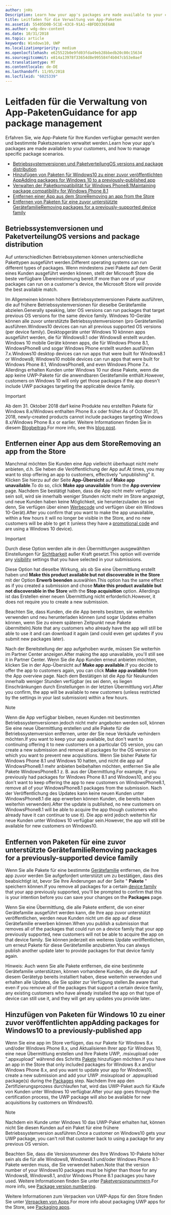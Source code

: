 ```yaml
---
author: jnHs
Description: Learn how your app's packages are made available to your customers, and how to manage specific package scenarios.
title: Leitfaden für die Verwaltung von App-Paketen
ms.assetid: 55405D0B-5C1E-43C8-91A1-4BFDD336E6AB
ms.author: wdg-dev-content
ms.date: 10/31/2018
ms.topic: article
keywords: Windows10, UWP
ms.localizationpriority: medium
ms.openlocfilehash: e625522b0e9fd03fda49eb28bbedb20c00c15634
ms.sourcegitcommit: e814a13978f33654d8e995584f4b047cb53e0aef
ms.translationtype: MT
ms.contentlocale: de-DE
ms.lasthandoff: 11/05/2018
ms.locfileid: "6025339"
---
```

# <a name="guidance-for-app-package-management"></a><span data-ttu-id="85ba1-103">Leitfaden für die Verwaltung von App-Paketen</span><span class="sxs-lookup"><span data-stu-id="85ba1-103">Guidance for app package management</span></span>

<span data-ttu-id="85ba1-104">Erfahren Sie, wie App-Pakete für Ihre Kunden verfügbar gemacht werden und bestimmte Paketszenarien verwaltet werden.</span><span class="sxs-lookup"><span data-stu-id="85ba1-104">Learn how your app's packages are made available to your customers, and how to manage specific package scenarios.</span></span>

-   [<span data-ttu-id="85ba1-105">Betriebssystemversionen und Paketverteilung</span><span class="sxs-lookup"><span data-stu-id="85ba1-105">OS versions and package distribution</span></span>](#os-versions-and-package-distribution)
-   [<span data-ttu-id="85ba1-106">Hinzufügen von Paketen für Windows10 zu einer zuvor veröffentlichten App</span><span class="sxs-lookup"><span data-stu-id="85ba1-106">Adding packages for Windows 10 to a previously-published app</span></span>](#adding-packages-for-windows-10-to-a-previously-published-app)
-   [<span data-ttu-id="85ba1-107">Verwalten der Paketkompatibilität für Windows Phone8.1</span><span class="sxs-lookup"><span data-stu-id="85ba1-107">Maintaining package compatibility for Windows Phone 8.1</span></span>](#maintaining-package-compatibility-for-windows-phone-81)
-   [<span data-ttu-id="85ba1-108">Entfernen einer App aus dem Store</span><span class="sxs-lookup"><span data-stu-id="85ba1-108">Removing an app from the Store</span></span>](#removing-an-app-from-the-store)
-   [<span data-ttu-id="85ba1-109">Entfernen von Paketen für eine zuvor unterstützte Gerätefamilie</span><span class="sxs-lookup"><span data-stu-id="85ba1-109">Removing packages for a previously-supported device family</span></span>](#removing-packages-for-a-previously-supported-device-family)


## <a name="os-versions-and-package-distribution"></a><span data-ttu-id="85ba1-110">Betriebssystemversionen und Paketverteilung</span><span class="sxs-lookup"><span data-stu-id="85ba1-110">OS versions and package distribution</span></span>

<span data-ttu-id="85ba1-111">Auf unterschiedlichen Betriebssystemen können unterschiedliche Pakettypen ausgeführt werden.</span><span class="sxs-lookup"><span data-stu-id="85ba1-111">Different operating systems can run different types of packages.</span></span> <span data-ttu-id="85ba1-112">Wenn mindestens zwei Pakete auf dem Gerät eines Kunden ausgeführt werden können, stellt der Microsoft Store die beste verfügbare Übereinstimmung bereit.</span><span class="sxs-lookup"><span data-stu-id="85ba1-112">If more than one of your packages can run on a customer's device, the Microsoft Store will provide the best available match.</span></span>

<span data-ttu-id="85ba1-113">Im Allgemeinen können höhere Betriebssystemversionen Pakete ausführen, die auf frühere Betriebssystemversionen für dieselbe Gerätefamilie abzielen.</span><span class="sxs-lookup"><span data-stu-id="85ba1-113">Generally speaking, later OS versions can run packages that target previous OS versions for the same device family.</span></span> <span data-ttu-id="85ba1-114">Windows 10-Geräte können alle zuvor unterstützte Betriebssystemversionen (pro Gerätefamilie) ausführen.</span><span class="sxs-lookup"><span data-stu-id="85ba1-114">Windows10 devices can run all previous supported OS versions (per device family).</span></span> <span data-ttu-id="85ba1-115">Desktopgeräte unter Windows 10 können apps ausgeführt werden, die für Windows8.1 oder Windows8 erstellt wurden. Windows 10 mobile Geräte können apps, die für Windows Phone 8.1, WindowsPhone8 und sogar Windows Phone erstellt wurden ausführen 7.x.</span><span class="sxs-lookup"><span data-stu-id="85ba1-115">Windows10 desktop devices can run apps that were built for Windows8.1 or Windows8; Windows10 mobile devices can run apps that were built for Windows Phone 8.1, WindowsPhone8, and even Windows Phone 7.x.</span></span> <span data-ttu-id="85ba1-116">Allerdings erhalten Kunden unter Windows 10 nur diese Pakete, wenn die app keine UWP-Pakete für die anwendbaren Gerätefamilie enthält.</span><span class="sxs-lookup"><span data-stu-id="85ba1-116">However, customers on Windows 10 will only get those packages if the app doesn't include UWP packages targeting the applicable device family.</span></span>

> [!IMPORTANT]
> <span data-ttu-id="85ba1-117">Ab dem 31. Oktober 2018 darf keine Produkte neu erstellten Pakete für Windows 8.x/Windows enthalten Phone 8.x oder früher.</span><span class="sxs-lookup"><span data-stu-id="85ba1-117">As of October 31, 2018, newly-created products cannot include packages targeting Windows 8.x/Windows Phone 8.x or earlier.</span></span> <span data-ttu-id="85ba1-118">Weitere Informationen finden Sie in diesem [Blogbeitrag](https://blogs.windows.com/buildingapps/2018/08/20/important-dates-regarding-apps-with-windows-phone-8-x-and-earlier-and-windows-8-8-1-packages-submitted-to-microsoft-store/).</span><span class="sxs-lookup"><span data-stu-id="85ba1-118">For more info, see this [blog post](https://blogs.windows.com/buildingapps/2018/08/20/important-dates-regarding-apps-with-windows-phone-8-x-and-earlier-and-windows-8-8-1-packages-submitted-to-microsoft-store/).</span></span>


## <a name="removing-an-app-from-the-store"></a><span data-ttu-id="85ba1-119">Entfernen einer App aus dem Store</span><span class="sxs-lookup"><span data-stu-id="85ba1-119">Removing an app from the Store</span></span>

<span data-ttu-id="85ba1-120">Manchmal möchten Sie Kunden eine App vielleicht überhaupt nicht mehr anbieten, d.h. Sie heben die Veröffentlichung der App auf.</span><span class="sxs-lookup"><span data-stu-id="85ba1-120">At times, you may want to stop offering an app to customers, effectively "unpublishing" it.</span></span> <span data-ttu-id="85ba1-121">Klicken Sie hierzu auf der Seite **App-Übersicht** auf **Make app unavailable**.</span><span class="sxs-lookup"><span data-stu-id="85ba1-121">To do so, click **Make app unavailable** from the **App overview** page.</span></span> <span data-ttu-id="85ba1-122">Nachdem Sie bestätigt haben, dass die App nicht mehr verfügbar sein soll, wird sie innerhalb weniger Stunden nicht mehr im Store angezeigt, und neue Kunden haben keine Möglichkeit, sie herunterzuladen (es sei denn, Sie verfügen über einen [Werbecode](generate-promotional-codes.md) und verfügen über ein Windows 10-Gerät).</span><span class="sxs-lookup"><span data-stu-id="85ba1-122">After you confirm that you want to make the app unavailable, within a few hours it will no longer be visible in the Store, and no new customers will be able to get it (unless they have a [promotional code](generate-promotional-codes.md) and are using a Windows 10 device).</span></span>

> [!IMPORTANT]
> <span data-ttu-id="85ba1-123">Durch diese Option werden alle in den Übermittlungen ausgewählten Einstellungen für [Sichtbarkeit](choose-visibility-options.md#discoverability) außer Kraft gesetzt.</span><span class="sxs-lookup"><span data-stu-id="85ba1-123">This option will override any [visibility](choose-visibility-options.md#discoverability) settings that you have selected in your submissions.</span></span> 

<span data-ttu-id="85ba1-124">Diese Option hat dieselbe Wirkung, als ob Sie eine Übermittlung erstellt haben und **Make this product available but not discoverable in the Store** mit der Option **Erwerb beenden** auswählen.</span><span class="sxs-lookup"><span data-stu-id="85ba1-124">This option has the same effect as if you created a submission and chose **Make this product available but not discoverable in the Store** with the **Stop acquisition** option.</span></span> <span data-ttu-id="85ba1-125">Allerdings ist das Erstellen einer neuen Übermittlung nicht erforderlich.</span><span class="sxs-lookup"><span data-stu-id="85ba1-125">However, it does not require you to create a new submission.</span></span>

<span data-ttu-id="85ba1-126">Beachten Sie, dass Kunden, die die App bereits besitzen, sie weiterhin verwenden und neu herunterladen können (und sogar Updates erhalten können, wenn Sie zu einem späteren Zeitpunkt neue Pakete übermitteln).</span><span class="sxs-lookup"><span data-stu-id="85ba1-126">Note that any customers who already have the app will still be able to use it and can download it again (and could even get updates if you submit new packages later).</span></span>

<span data-ttu-id="85ba1-127">Nach der Bereitstellung der app aufgehoben wurde, müssen Sie weiterhin im Partner Center anzeigen.</span><span class="sxs-lookup"><span data-stu-id="85ba1-127">After making the app unavailable, you'll still see it in Partner Center.</span></span> <span data-ttu-id="85ba1-128">Wenn Sie die App Kunden erneut anbieten möchten, klicken Sie in der App-Übersicht auf **Make app available**.</span><span class="sxs-lookup"><span data-stu-id="85ba1-128">If you decide to offer the app to customers again, you can click **Make app available** from the App overview page.</span></span> <span data-ttu-id="85ba1-129">Nach dem Bestätigen ist die App für Neukunden innerhalb weniger Stunden verfügbar (es sei denn, es liegen Einschränkungen durch Einstellungen in der letzten Übermittlung vor).</span><span class="sxs-lookup"><span data-stu-id="85ba1-129">After you confirm, the app will be available to new customers (unless restricted by the settings in your last submission) within a few hours.</span></span>

> [!NOTE]
> <span data-ttu-id="85ba1-130">Wenn die App verfügbar bleiben, neuen Kunden mit bestimmten Betriebssystemversionen jedoch nicht mehr angeboten werden soll, können Sie eine neue Übermittlung erstellen und alle Pakete für die Betriebssystemversion entfernen, unter der Sie neue Verkäufe verhindern möchten.</span><span class="sxs-lookup"><span data-stu-id="85ba1-130">If you want to keep your app available, but don't want to continuing offering it to new customers on a particular OS version, you can create a new submission and remove all packages for the OS version on which you want to prevent new acquisitions.</span></span> <span data-ttu-id="85ba1-131">Wenn Sie bisher Pakete für Windows Phone 8.1 und Windows 10 hatten, und nicht die app auf WindowsPhone8.1 mehr anbieten beibehalten möchten, entfernen Sie alle Pakete WindowsPhone8.1 z. B. aus der Übermittlung.</span><span class="sxs-lookup"><span data-stu-id="85ba1-131">For example, if you previously had packages for Windows Phone 8.1 and Windows10, and you don't want to keep offering the app to new customers on WindowsPhone8.1, remove all of your WindowsPhone8.1 packages from the submission.</span></span> <span data-ttu-id="85ba1-132">Nach der Veröffentlichung des Updates kann keine neuen Kunden unter WindowsPhone8.1 die app erwerben können Kunden, die bereits haben weiterhin verwenden).</span><span class="sxs-lookup"><span data-stu-id="85ba1-132">After the update is published, no new customers on WindowsPhone8.1 will be able to acquire the app though customers who already have it can continue to use it).</span></span> <span data-ttu-id="85ba1-133">Die app wird jedoch weiterhin für neue Kunden unter Windows 10 verfügbar sein.</span><span class="sxs-lookup"><span data-stu-id="85ba1-133">However, the app will still be available for new customers on Windows10.</span></span>


## <a name="removing-packages-for-a-previously-supported-device-family"></a><span data-ttu-id="85ba1-134">Entfernen von Paketen für eine zuvor unterstützte Gerätefamilie</span><span class="sxs-lookup"><span data-stu-id="85ba1-134">Removing packages for a previously-supported device family</span></span>

<span data-ttu-id="85ba1-135">Wenn Sie alle Pakete für eine bestimmte [Gerätefamilie](https://docs.microsoft.com/uwp/extension-sdks/device-families-overview) entfernen, die Ihre app zuvor werden Sie aufgefordert unterstützt um zu bestätigen, dass dies beabsichtigt ist, bevor Sie Ihre Änderungen auf der Seite " **Pakete** " speichern können.</span><span class="sxs-lookup"><span data-stu-id="85ba1-135">If you remove all packages for a certain [device family](https://docs.microsoft.com/uwp/extension-sdks/device-families-overview) that your app previously supported, you'll be prompted to confirm that this is your intention before you can save your changes on the **Packages** page.</span></span>

<span data-ttu-id="85ba1-136">Wenn Sie eine Übermittlung, die alle Pakete entfernt, die von einer Gerätefamilie ausgeführt werden kann, die Ihre app zuvor unterstützt veröffentlichen, werden neue Kunden nicht um die app auf diese Gerätefamilie erwerben können.</span><span class="sxs-lookup"><span data-stu-id="85ba1-136">When you publish a submission that removes all of the packages that could run on a device family that your app previously supported, new customers will not be able to acquire the app on that device family.</span></span> <span data-ttu-id="85ba1-137">Sie können jederzeit ein weiteres Update veröffentlichen, um erneut Pakete für diese Gerätefamilie anzubieten.</span><span class="sxs-lookup"><span data-stu-id="85ba1-137">You can always publish another update later to provide packages for that device family again.</span></span>

<span data-ttu-id="85ba1-138">Hinweis: Auch wenn Sie alle Pakete entfernen, die eine bestimmte Gerätefamilie unterstützen, können vorhandene Kunden, die die App auf diesem Gerätetyp bereits installiert haben, diese weiterhin verwenden und erhalten alle Updates, die Sie später zur Verfügung stellen.</span><span class="sxs-lookup"><span data-stu-id="85ba1-138">Be aware that even if you remove all of the packages that support a certain device family, any existing customers who have already installed the app on that type of device can still use it, and they will get any updates you provide later.</span></span>


<a name="adding-packages-for-windows-10-to-a-previously-published-app"></a>

## <a name="adding-packages-for-windows10-to-a-previously-published-app"></a><span data-ttu-id="85ba1-139">Hinzufügen von Paketen für Windows 10 zu einer zuvor veröffentlichten app</span><span class="sxs-lookup"><span data-stu-id="85ba1-139">Adding packages for Windows10 to a previously-published app</span></span>

<span data-ttu-id="85ba1-140">Wenn Sie eine app im Store verfügen, das nur Pakete für Windows 8.x und/oder Windows Phone 8.x, und Aktualisieren Ihrer app für Windows 10, eine neue Übermittlung erstellen und Ihre Pakete UWP, .msixupload oder ".appxupload" während des Schritts [Pakete](upload-app-packages.md) hinzufügen möchten.</span><span class="sxs-lookup"><span data-stu-id="85ba1-140">If you have an app in the Store that only included packages for Windows 8.x and/or Windows Phone 8.x, and you want to update your app for Windows10, create a new submission and add your UWP .msixupload or .appxupload package(s) during the [Packages](upload-app-packages.md) step.</span></span> <span data-ttu-id="85ba1-141">Nachdem Ihre app den Zertifizierungsprozess durchlaufen hat, wird das UWP-Paket auch für Käufe von Kunden unter Windows 10 verfügbar.</span><span class="sxs-lookup"><span data-stu-id="85ba1-141">After your app goes through the certification process, the UWP package will also be available for new acquisitions by customers on Windows10.</span></span>

> [!NOTE]
> <span data-ttu-id="85ba1-142">Nachdem ein Kunde unter Windows 10 das UWP-Paket erhalten hat, können nicht Sie diesen Kunden auf ein Paket für eine frühere Betriebssystemversion ausführen.</span><span class="sxs-lookup"><span data-stu-id="85ba1-142">Once a customer on Windows10 gets your UWP package, you can't roll that customer back to using a package for any previous OS version.</span></span> 

<span data-ttu-id="85ba1-143">Beachten Sie, dass die Versionsnummer des Ihre Windows 10-Pakete höher sein als die für alle Windows8, Windows8.1 und/oder Windows Phone 8.1-Pakete werden muss, die Sie verwendet haben.</span><span class="sxs-lookup"><span data-stu-id="85ba1-143">Note that the version number of your Windows10 packages must be higher than those for any Windows8, Windows8.1, and/or Windows Phone 8.1 packages you have used.</span></span> <span data-ttu-id="85ba1-144">Weitere Informationen finden Sie unter [Paketversionsnummern](package-version-numbering.md).</span><span class="sxs-lookup"><span data-stu-id="85ba1-144">For more info, see [Package version numbering](package-version-numbering.md).</span></span>

<span data-ttu-id="85ba1-145">Weitere Informationen zum Verpacken von UWP-Apps für den Store finden Sie unter [Verpacken von Apps](../packaging/index.md).</span><span class="sxs-lookup"><span data-stu-id="85ba1-145">For more info about packaging UWP apps for the Store, see [Packaging apps](../packaging/index.md).</span></span>

